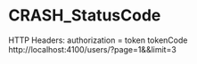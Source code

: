 # CRASH_StatusCode

HTTP Headers:
authorization = token tokenCode
http://localhost:4100/users/?page=1&&limit=3
